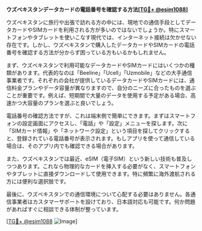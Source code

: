 **ウズベキスタンデータカードの電話番号を確認する方法[[TG💪+ @esim1088](https://t.me/s/esim1088)]**

ウズベキスタンに旅行や出張で訪れる方の中には、現地での通信手段としてデータカードやSIMカードを利用される方が多いのではないでしょうか。特にスマートフォンやタブレットを使いこなす現代では、インターネット接続は欠かせない存在です。しかし、ウズベキスタンで購入したデータカードやSIMカードの電話番号を確認する方法が分からず困っている方もいるかもしれません。

まず、ウズベキスタンで利用可能なデータカードやSIMカードにはいくつかの種類があります。代表的なのは「Beeline」「Ucell」「Uzmobile」などの大手通信事業者です。それぞれの会社が提供しているデータカードやSIMカードには、通信料金プランやデータ容量が異なりますので、自分のニーズに合ったものを選ぶことが重要です。例えば、短期間で大量のデータを使用する予定がある場合、高速かつ大容量のプランを選ぶと良いでしょう。

電話番号の確認方法ですが、これは端末側で簡単にできます。まずはスマートフォンの設定画面にアクセスし、「電話」や「設定」メニューを探します。次に「SIMカード情報」や「ネットワーク設定」という項目を探してクリックすると、登録されている電話番号が表示されます。もしアプリを使って通信している場合は、そのアプリ内でも確認できる場合があります。

また、ウズベキスタンでは最近、eSIM（電子SIM）という新しい技術も普及しつつあります。これなら物理的なカードを挿入する必要がなく、スマートフォンやタブレットに直接ダウンロードして使用できます。特に頻繁に海外渡航される方には便利な選択肢です。

最後に、ウズベキスタンでの通信環境について心配する必要はありません。各通信事業者はカスタマーサポートを設けており、日本語対応も可能です。何か問題があればすぐに相談できる体制が整っています。

[[TG💪+ @esim1088](https://t.me/s/esim1088) ![Image](https://i.postimg.cc/Y0z9fWf4/image.png)]